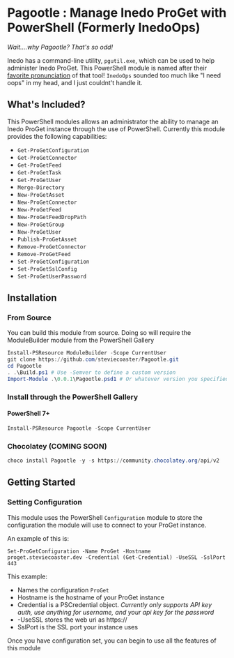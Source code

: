 # Pagootle : Manage Inedo ProGet with PowerShell (Formerly InedoOps)

_Wait....why Pagootle? That's so odd!_

Inedo has a command-line utility, `pgutil.exe`, which can be used to help administer Inedo ProGet. This PowerShell module is named after their [favorite pronunciation](https://docs.inedo.com/docs/proget/api/pgutil#how-is-pgutil-pronounced) of that tool! `InedoOps` sounded too much like "I need oops" in my head, and I just couldnt't handle it.

## What's Included?

This PowerShell modules allows an administrator the ability to manage an Inedo ProGet instance through the use of PowerShell.
Currently this module provides the following capabilities:

- `Get-ProGetConfiguration`
- `Get-ProGetConnector`
- `Get-ProGetFeed`
- `Get-ProGetTask`
- `Get-ProGetUser`
- `Merge-Directory`
- `New-ProGetAsset`
- `New-ProGetConnector`
- `New-ProGetFeed`
- `New-ProGetFeedDropPath`
- `New-ProGetGroup`
- `New-ProGetUser`
- `Publish-ProGetAsset`
- `Remove-ProGetConnector`
- `Remove-ProGetFeed`
- `Set-ProGetConfiguration`
- `Set-ProGetSslConfig`
- `Set-ProGetUserPassword`

## Installation

### From Source

You can build this module from source. Doing so will require the ModuleBuilder module from the PowerShell Gallery

```powershell
Install-PSResource ModuleBuilder -Scope CurrentUser
git clone https://github.com/steviecoaster/Pagootle.git
cd Pagootle
. .\Build.ps1 # Use -Semver to define a custom version
Import-Module .\0.0.1\Pagootle.psd1 # Or whatever version you specified during build script execution
```

### Install through the PowerShell Gallery

#### PowerShell 7+

```powershell
Install-PSResource Pagootle -Scope CurrentUser
```

### Chocolatey (COMING SOON)

```powershell
choco install Pagootle -y -s https://community.chocolatey.org/api/v2
```

## Getting Started

### Setting Configuration

This module uses the PowerShell `Configuration` module to store the configuration the module will use to connect to your ProGet instance.

An example of this is:

`Set-ProGetConfiguration -Name ProGet -Hostname proget.steviecoaster.dev -Credential (Get-Credential) -UseSSL -SslPort 443`

This example:

- Names the configuration `ProGet`
- Hostname is the hostname of your ProGet instance
- Credential is a PSCredential object. _Currently only supports API key auth, use anything for username, and your api key for the password_
- -UseSSL stores the web uri as https://
- SslPort is the SSL port your instance uses

Once you have configuration set, you can begin to use all the features of this module